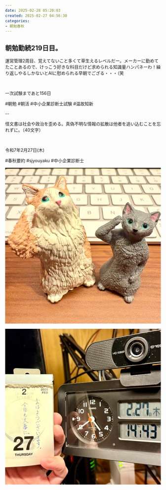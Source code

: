 ```yaml
---
date: 2025-02-28 05:20:03
created: 2025-02-27 04:56:30
categories:
- 朝勉春秋
---
```


## 朝勉勤続219日目。

運営管理2周目、覚えてないこと多くて草生えるレベルだー。メーカーに勤めてたことあるので、けっこう好きな科目だけど求められる知識量ハンパネーわ！繰り返しやるしかないとAIに慰められる早朝でござる・・・（笑

<br>

一次試験まであと156日

#朝勉 #朝活 #中小企業診断士試験 #温故知新

  

\--

怪文書は社会や政治を歪める。真偽不明な情報の拡散は他者を追い込むことを忘れずに。（40文字）

<br>

令和7年2月27日(木)

#春秋要約 #sjyouyaku #中小企業診断士

  

![](Files/IMG_1237.jpeg)  

![](Files/IMG_1248.jpeg)